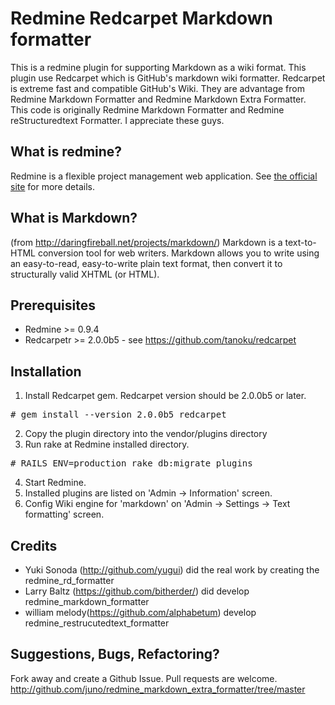 Redmine Redcarpet Markdown formatter
================================

This is a redmine plugin for supporting Markdown as a wiki format. This plugin use Redcarpet which is GitHub's markdown wiki formatter.
Redcarpet is extreme fast and compatible GitHub's Wiki. They are advantage from Redmine Markdown Formatter and Redmine Markdown Extra Formatter.
This code is originally Redmine Markdown Formatter and Redmine reStructuredtext Formatter. I appreciate these guys.

What is redmine?
----------------

Redmine is a flexible project management web application.
See [the official site](http://www.redmine.org/) for more details.


What is Markdown?
-----------------------

(from http://daringfireball.net/projects/markdown/)
Markdown is a text-to-HTML conversion tool for web writers. Markdown allows
you to write using an easy-to-read, easy-to-write plain text format, then
convert it to structurally valid XHTML (or HTML).

Prerequisites
-------------

*  Redmine >= 0.9.4
*  Redcarpetr >= 2.0.0b5 - see https://github.com/tanoku/redcarpet


Installation
------------

1.  Install Redcarpet gem. Redcarpet version should be 2.0.0b5 or later.
<pre>
# gem install --version 2.0.0b5 redcarpet
</pre>
2.  Copy the plugin directory into the vendor/plugins directory
3.  Run rake at Redmine installed directory.
<pre>
# RAILS_ENV=production rake db:migrate_plugins
</pre>
4.  Start Redmine.
5.  Installed plugins are listed on 'Admin -> Information' screen.
6.  Config Wiki engine for 'markdown' on 'Admin -> Settings -> Text formatting' screen.


Credits
-------

*  Yuki Sonoda (http://github.com/yugui) did the real work by creating the redmine_rd_formatter
*  Larry Baltz (https://github.com/bitherder/) did develop redmine_markdown_formatter
*  william melody(https://github.com/alphabetum) develop redmine_restrucutedtext_formatter

Suggestions, Bugs, Refactoring?
-------------------------------

Fork away and create a Github Issue. Pull requests are welcome.
http://github.com/juno/redmine_markdown_extra_formatter/tree/master

